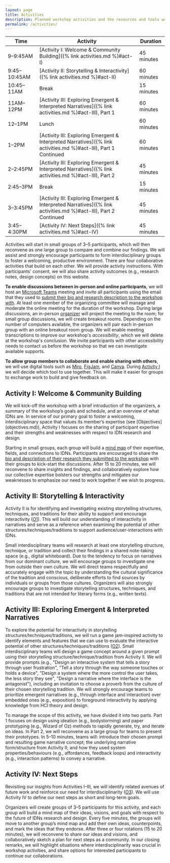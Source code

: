 ```yaml
---
layout: page
title: Activities
description: Planned workshop activities and the resources and tools we'll use to do them
permalink: /activities/
---
```


| Time | Activity | Duration |
| ----------- | ----------- | ----------- |
| 9–9:45AM | [Activity I: Welcome & Community Building]({% link activities.md %}#act-I) | 45 minutes |
| 9:45–10:45AM | [Activity II: Storytelling & Interactivity]({% link activities.md %}#act-II) | 60 minutes |
| 10:45–11AM | Break | 15 minutes |
| 11AM–12PM | [Activity III: Exploring Emergent & Interpreted Narratives]({% link activities.md %}#act-III), Part 1 | 60 minutes |
| 12–1PM | Lunch | 60 minutes |
| 1–2PM | [Activity III: Exploring Emergent & Interpreted Narratives]({% link activities.md %}#act-III), Part 1 Continued | 60 minutes |
| 2–2:45PM | [Activity III: Exploring Emergent & Interpreted Narratives]({% link activities.md %}#act-III), Part 2 | 45 minutes |
| 2:45–3PM | Break | 15 minutes |
| 3–3:45PM | [Activity III: Exploring Emergent & Interpreted Narratives]({% link activities.md %}#act-III), Part 2 Continued | 45 minutes |
| 3:45–4:30PM | [Activity IV: Next Steps]({% link activities.md %}#act-IV) | 45 minutes |

Activities will start in small groups of 3–5 participants, which will then reconvene as one large group to compare and combine our findings. We will assist and strongly encourage participants to form interdisciplinary groups to foster a welcoming, productive environment. There are four collaborative activities that build on each other. We will provide activity instructions. With participants' consent, we will also share activity outcomes (e.g., research notes, design concepts) on this website.

**To enable discussions between in-person and online participants**, we will host an [Microsoft Teams](https://www.microsoft.com/en-ca/microsoft-teams/group-chat-software) meeting and invite all participants using the email that they used to [submit their bio and research description to the workshop with](https://waterloo-touchlab.github.io/hcni/call-for-participation/). At least one member of the organizing committee will manage and moderate the online meeting for the duration of the workshop. During large discussions, an in-person [organizer](organizers.md) will project the meeting to the room; for small group discussions, we will create breakout rooms. Depending on the number of computers available, the organizers will pair each in-person group with an online breakout room group. We will enable meeting transcriptions to improve our workshop's _accessibility_, which we will delete at the workshop's conclusion. We invite participants with other accessibility needs to contact us before the workshop so that we can investigate available supports.

**To allow group members to collaborate and enable sharing with others**, we will use digital tools such as [Miro](https://miro.com/), [FigJam](https://www.figma.com/figjam/), and [Canva](https://www.canva.com/). During [Activity I](#act-I) we will decide which tool to use together. This will make it easier for groups to exchange work to build and give feedback on.


<h2 id="act-I">Activity I: Welcome & Community Building</h2>
We will kick-off the workshop with a brief introduction of the organizers, a summary of the workshop’s goals and schedule, and an overview of what IDNs are. In service of our primary goal to foster a welcoming, interdisciplinary space that values its member’s expertise (see [Objectives](objectives.md)), Activity I focuses on the sharing of participant expertise and their strengths and weaknesses with respect to IDN research and design. 

Starting in small groups, each group will build a [mind map](https://www.interaction-design.org/literature/topics/mind-maps) of their expertise, fields, and connections to IDNs. Participants are encouraged to share the [bio and description of their research they submitted to the workshop](https://waterloo-touchlab.github.io/hcni/call-for-participation/) with their groups to kick-start the discussions. After 15 to 20 minutes, we will reconvene to share insights and findings, and collaboratively explore how our collective expertise bolsters our strengths and mitigates our weaknesses to emphasize our need to work together if we wish to progress.

<h2 id="act-II">Activity II: Storytelling & Interactivity</h2>
Activity II is for identifying and investigating existing storytelling structures, techniques, and traditions for their ability to support and encourage interactivity (<a href="#O1">O1</a>). This will build our understanding of interactivity in narratives and serve as a reference when examining the potential of other structures/techniques/traditions to support audience/user-interactions with IDNs. 

Small interdisciplinary teams will research at least one storytelling structure, technique, or tradition and collect their findings in a shared note-taking space (e.g., digital whiteboard). Due to the tendency to focus on narratives from our dominant culture, we will encourage groups to investigate one from outside their own culture. We will direct teams respectfully and accurately engage with the topic by understanding the cultural significance of the tradition and conscious, deliberate efforts to find sources by individuals or groups from those cultures. Organizers will also strongly encourage groups to investigate storytelling structures, techniques, and traditions that are not intended for literary forms (e.g., written texts).

<h2 id="act-III">Activity III: Exploring Emergent & Interpreted Narratives</h2>
To explore the potential for interactivity in storytelling structures/techniques/traditions, we will run a game jam-inspired activity to identify elements and features that we can use to evaluate the interactive potential of other structures/techniques/traditions (<a href="#O2">O2</a>). Small interdisciplinary teams will design a game concept around a given prompt using their storytelling structure/technique/tradition from Activity II. We will provide prompts (e.g., "Design an interactive system that tells a story through user frustration", "Tell a story through the way someone touches or holds a device", "Design a system where the more control the user takes, the less story they see", "Design a narrative where the interface is the antagonist"), including an invitation to choose a proverb from the culture of their chosen storytelling tradition. We will strongly encourage teams to prioritize emergent narratives (e.g., through interface and interaction) over embedded ones (e.g., exposition) to foreground interactivity by applying knowledge from HCI theory and design. 

To manage the scope of this activity, we have divided it into two parts. Part 1 focuses on design using ideation (e.g., bodystorming) and paper prototyping (e.g., Wizard of Oz) methods to rapidly generate, try, and iterate on ideas. In Part 2, we will reconvene as a large group for teams to present their prototypes. In 5–10 minutes, teams will: introduce their chosen prompt and resulting game narrative concept; the underlying narrative form/structure from Activity II; and how they used system properties/behaviours (e.g., affordances, feedback loops) and interactivity (e.g., interaction patterns) to convey a narrative.

<h2 id="act-IV">Activity IV: Next Steps</h2>
Revisiting our insights from Activities I–III, we will identify related avenues of future work and reinforce our need for interdisciplinarity (<a href="#O3">O3</a>). We will use Activity IV to define our next steps as short and long-term goals. 

Organizers will create groups of 3–5 participants for this activity, and each group will build a mind map of their ideas, visions, and goals with respect to the future of IDNs research and design. Every five minutes, the groups will move to another group’s mind map and add their own ideas, counterpoints, and mark the ideas that they endorse. After three or four rotations (15 to 20 minutes), we will reconvene to share our ideas and visions, and collaboratively sketch a plan for next steps as a community. In our closing remarks, we will highlight situations where interdisciplinarity was crucial in workshop activities, and share options for interested participants to continue our collaborations.
